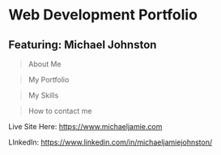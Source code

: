 # Web Development Portfolio



##  Featuring: Michael Johnston

> About Me

> My Portfolio

> My Skills

> How to contact me

Live Site Here: https://www.michaeljamie.com

LInkedIn: https://www.linkedin.com/in/michaeljamiejohnston/


